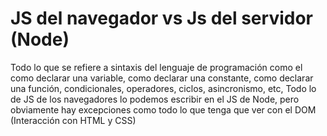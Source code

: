 # **JS del navegador vs Js del servidor (Node)**

Todo lo que se refiere a sintaxis del lenguaje de programación como el como declarar una variable, como declarar una constante, como declarar una función, condicionales, operadores, ciclos, asincronismo, etc, Todo lo de JS de los navegadores lo podemos escribir en el JS de Node, pero obviamente hay excepciones como todo lo que tenga que ver con el DOM (Interacción con HTML y CSS)